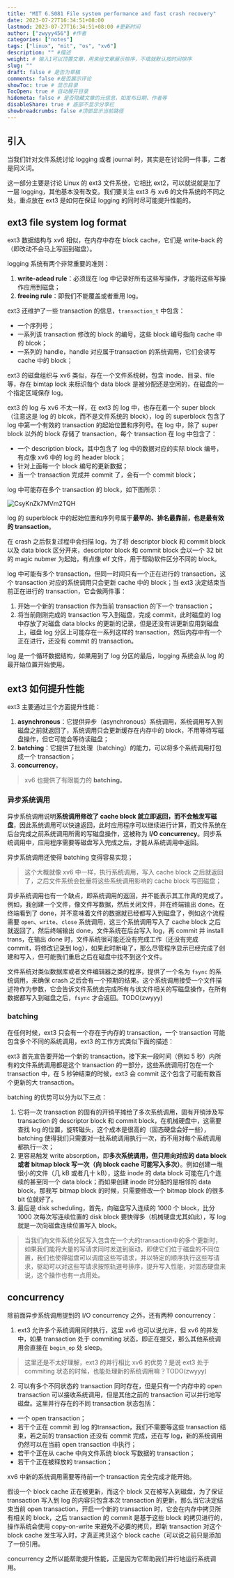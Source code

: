 ```yaml
---
title: "MIT 6.S081 File system performance and fast crash recovery"
date: 2023-07-27T16:34:51+08:00
lastmod: 2023-07-27T16:34:51+08:00 #更新时间
author: ["zwyyy456"] #作者
categories: ["notes"]
tags: ["linux", "mit", "os", "xv6"]
description: "" #描述
weight: # 输入1可以顶置文章，用来给文章展示排序，不填就默认按时间排序
slug: ""
draft: false # 是否为草稿
comments: false #是否展示评论
showToc: true # 显示目录
TocOpen: true # 自动展开目录
hidemeta: false # 是否隐藏文章的元信息，如发布日期、作者等
disableShare: true # 底部不显示分享栏
showbreadcrumbs: false #顶部显示当前路径
---
```

## 引入

当我们针对文件系统讨论 logging 或者 journal 时，其实是在讨论同一件事，二者是同义词。

这一部分主要是讨论 Linux 的 ext3 文件系统，它相比 ext2，可以就说就是加了一层 logging，其他基本没有改变。我们要关注 ext3 与 xv6 的文件系统的不同之处，重点放在 ext3 是如何在保证 logging 的同时尽可能提升性能的。

## ext3 file system log format

ext3 数据结构与 xv6 相似，在内存中存在 block cache，它们是 write-back 的（即改动不会马上写回到磁盘）。

logging 系统有两个非常重要的准则：

1. **write-adead rule**：必须现在 log 中记录好所有这些写操作，才能将这些写操作应用到磁盘；
2. **freeing rule**：即我们不能覆盖或者重用 log。

ext3 还维护了一些 transaction 的信息，`transaction_t` 中包含：

- 一个序列号；
- 一系列该 transaction 修改的 block 的编号，这些 block 编号指向 cache 中的 blcok；
- 一系列的 handle，handle 对应属于transaction 的系统调用，它们会读写 cache 中的 block；

ext3 的磁盘组织与 xv6 类似，存在一个文件系统树，包含 inode、目录、file 等，存在 bimtap lock 来标识每个 data block 是被分配还是空闲的，在磁盘的一个指定区域保存 log。

ext3 的 log 与 xv6 不太一样，在 ext3 的 log 中，也存在着一个 super block（注意这是 log 的 blcok，而不是文件系统的 block），log 的 superblock 包含了 log 中第一个有效的 transaction 的起始位置和序列号。在 log 中，除了 super block 以外的 block 存储了 transaction，每个 transaction 在 log 中包含了：

- 一个 description block，其中包含了 log 中的数据对应的实际 block 编号，有点像 xv6 中的 log 的 header block；
- 针对上面每一个 block 编号的更新数据；
- 当一个 transaction 完成并 commit 了，会有一个 commit block；

log 中可能存在多个 transaction 的 block，如下图所示：

![CsyKnZk7MVm2TQH](https://pic-upyun.zwyyy456.tech/smms/2023-12-26-070023.png)

log 的 superblock 中的起始位置和序列号属于**最早的、排名最靠前，也是最有效的 transaction**。

在 crash 之后恢复过程中会扫描 log，为了将 descriptor block 和 commit block 以及 data block 区分开来，descriptor block 和 commit block 会以一个 $32$ bit 的 magic nubmer 为起始，有点像 elf 文件，用于帮助软件区分不同的 block。

log 中可能有多个 transaction，但同一时间只有一个正在进行的 transaction，这个 transaction 对应的系统调用只会更新 cache 中的 block；当 ext3 决定结束当前正在进行的 transaction，它会做两件事：

1. 开始一个新的 transaction 作为当前 transaction 的下一个 transaction；
2. 将当前刚刚完成的 transaction 写入到磁盘，完成 commit，此时磁盘的 log 中存放了对磁盘 data blocks 的更新的记录，但是还没有讲更新应用到磁盘上，磁盘 log 分区上可能存在一系列这样的 transaction，然后内存中有一个正在进行，还没有 commit 的 transaction。

log 是一个循环数据结构，如果用到了 log 分区的最后，logging 系统会从 log 的最开始位置开始使用。

## ext3 如何提升性能

ext3 主要通过三个方面提升性能：

1. **asynchronous**：它提供异步（asynchronous）系统调用，系统调用写入到磁盘之前就返回了，系统调用只会更新缓存在内存中的 block，不用等待写磁盘操作，但它可能会等待读磁盘；
2. **batching**：它提供了批处理（batching）的能力，可以将多个系统调用打包成一个 transaction；
3. **concurrency**。

> xv6 也提供了有限能力的 **batching**。

### 异步系统调用

异步系统调用说明**系统调用修改了 cache block 就立即返回，而不会触发写磁盘**，因此系统调用可以快速返回，此时应用程序可以继续进行计算，而文件系统在后台完成之前系统调用所需的写磁盘操作，这被称为 **I/O concurrency**。同步系统调用中，应用程序需要等磁盘写入完成之后，才能从系统调用中返回。

异步系统调用还使得 batching 变得容易实现；

> 这个大概就像 xv6 中一样，执行系统调用，写入 cache block 之后就返回了，之后文件系统会批量将这些系统调用影响的 cache block 写回磁盘；

异步系统调用也有一个缺点，即系统调用的返回，并不能表示其工作真的完成了。例如，我创建一个文件，像文件写数据，然后关闭文件，并在终端输出 done。在终端看到了 done，并不意味着文件的数据就已经都写入到磁盘了，例如这个流程需要 `open`、`write`、`close` 系统调用，这三个系统调用写入了 cache block 之后就返回了，然后终端输出 done，文件系统在后台写入 log，再 commit 并 install trans，在输出 done 时，文件系统很可能还没有完成工作（还没有完成 commit，将修改记录到 log），如果此时断电了，那么尽管程序显示已经完成了创建和写入，但可能我们重启之后在磁盘中找不到这个文件。

文件系统对类似数据库或者文件编辑器之类的程序，提供了一个名为 `fsync` 的系统调用，来确保 crash 之后会有一个预期的结果。这个系统调用接受一个文件描述符作为参数，它会告诉文件系统去完成所有与该文件相关的写磁盘操作，在所有数据都写入到磁盘之后，`fsync` 才会返回。TODO(zwyyy)

### batching

在任何时候，ext3 只会有一个存在于内存的 transaction，一个 transaction 可能包含多个不同的系统调用，ext3 的工作方式类似下面的描述：

ext3 首先宣告要开始一个新的 transaction，接下来一段时间（例如 $5$ 秒）内所有的文件系统调用都是这个 transaction 的一部分，这些系统调用打包在一个 transaction 中，在 $5$ 秒钟结束的时候，ext3 会 commit 这个包含了可能有数百个更新的大 transaction。

batching 的优势可以分为以下三点：

1. 它将一次 transaction 的固有的开销平摊给了多次系统调用，固有开销涉及写 transaction 的 descriptor block 和 commit block，在机械硬盘中，这需要查找 log 的位置，旋转磁头，这个成本是很高的（固态硬盘会好一些），batching 使得我们只需要对一批系统调用执行一次，而不用对每个系统调用都执行一次；
2. 更容易触发 write absorption，即**多次系统调用，但只用向对应的 data block 或者 bitmap block 写一次（向 block cache 可能写入多次）**。例如创建一堆很小的文件（几 kB 或者几十 kB），这些 inode 的 data block 可能在几个连续的甚至同一个 data block；而如果创建 inode 时分配的是相邻的 data block，那我写 bitmap block 的时候，只需要修改一个 bitmap block 的很多 bit 位就好了。
3. 最后是 disk scheduling，首先，向磁盘写入连续的 1000 个 block，比分 1000 次每次写连续位置的 disk block 要快得多（机械硬盘尤其如此），写 log 就是一次向磁盘连续位置写入 block。

> 当我们向文件系统分区写入包含在一个大的transaction中的多个更新时，如果我们能将大量的写请求同时发送到驱动，即使它们位于磁盘的不同位置，我们也使得磁盘可以调度这些写请求，并以特定的顺序执行这些写请求，驱动可以对这些写请求按照轨道号排序，提升写入性能，对固态硬盘来说，这个操作也有一点用处。

## concurrency

除前面异步系统调用提到的 I/O concurrency 之外，还有两种 concurrency：

1. ext3 允许多个系统调用同时执行，这里 xv6 也可以说允许，但 xv6 的并发中，如果 transaction 处于 commiting 状态，即正在提交，那么其他系统调用会直接在 `begin_op` 处 sleep。
> 这里还是不太好理解，ext3 的并行相比 xv6 的优势？是说 ext3 处于 commiting 状态的时候，也能处理新的系统调用嘛？TODO(zwyyy)

2. 可以有多个不同状态的 transaction 同时存在，但是只有一个内存中的 open transaction 可以接收系统调用，但是其他之前的 transaction 可以并行地写磁盘。这里并行存在的不同 transaction 状态包括：
- 一个 open transaction；
- 若干个正在 commit 到 log 的transaction，我们不需要等这些 transaction 结束，若之前的 transaction 还没有 commit 完成，还在写 log，新的系统调用仍然可以在当前 open transaction 中执行；
- 若干个正在从 cache 中向文件系统 block 写数据的 transaction；
- 若干个正在被释放的 transaction；

xv6 中新的系统调用需要等待前一个 transaction 完全完成才能开始。

假设一个 block cache 正在被更新，而这个 block 又在被写入到磁盘，为了保证 transaction 写入到 log 的内容只包含本次 transaction 的更新，那么当它决定结束当前 open transaction，开启一个新的 transaction 时，它会在内存中拷贝所有相关的 block，之后 transaction 的 commit 是基于这些 block 的拷贝进行的，操作系统会使用 copy-on-write 来避免不必要的拷贝，即新 transaction 对这个 block cache 发生写入时，才真正拷贝这个 block cache（可以说之前只是添加了一份引用。

concurrency 之所以能帮助提升性能，正是因为它帮助我们并行地运行系统调用。

